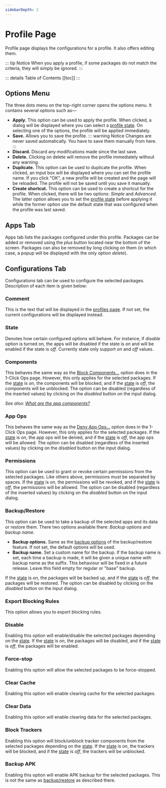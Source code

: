 ```yaml
---
sidebarDepth: 2
---
```


# Profile Page
Profile page displays the configurations for a profile. It also offers editing them.

::: tip Notice
When you apply a profile, if some packages do not match the criteria, they will simply be ignored.
:::

::: details Table of Contents
[[toc]]
:::

## Options Menu
The three dots menu on the top-right corner opens the options menu. It contains several options such as—
- **Apply.**  This option can be used to apply the profile. When clicked, a dialog will be displayed where you can select a [profile state](#state). On selecting one of the options, the profile will be applied immediately.
- **Save.** Allows you to save the profile. ::: warning Notice Changes are never saved automatically. You have to save them manually from here. :::
- **Discard.** Discard any modifications made since the last save.
- **Delete.** Clicking on delete will remove the profile immediately without any warning.
- **Duplicate.** This option can be used to duplicate the profile. When clicked, an input box will be displayed where you can set the profile name. If you click "OK", a new profile will be created and the page will be reloaded. The profile will not be saved until you save it manually.
- **Create shortcut.** This option can be used to create a shortcut for the profile. When clicked, there will be two options: _Simple_ and _Advanced_. The latter option allows you to set the [profile state](#state) before applying it while the former option use the default state that was configured when the profile was last saved.

## Apps Tab
Apps tab lists the packages configured under this profile. Packages can be added or removed using the _plus_ button located near the bottom of the screen. Packages can also be removed by long clicking on them (in which case, a popup will be displayed with the only option _delete_).

## Configurations Tab
Configurations tab can be used to configure the selected packages. Description of each item is given below:

### Comment
This is the text that will be displayed in the [profiles page][profiles]. If not set, the current configurations will be displayed instead.

### State
Denotes how certain configured options will behave. For instance, if _disable_ option is turned on, the apps will be disabled if the state is _on_ and will be enabled if the state is _off_. Currently state only support _on_ and _off_ values.

### Components
This behaves the same way as the [Block Components…][block_components] option does in the 1-Click Ops page. However, this only applies for the selected packages. If the [state](#state) is _on_, the components will be blocked, and if the [state](#state) is _off_, the components will be unblocked. The option can be disabled (regardless of the inserted values) by clicking on the _disabled_ button on the input dialog.

_See also: [What are the app components?][what_are_components]_

### App Ops
This behaves the same way as the [Deny App Ops…][deny_app_ops] option does in the 1-Click Ops page. However, this only applies for the selected packages. If the [state](#state) is _on_, the app ops will be denied, and if the [state](#state) is _off_, the app ops will be allowed. The option can be disabled (regardless of the inserted values) by clicking on the _disabled_ button on the input dialog.

### Permissions
This option can be used to grant or revoke certain permissions from the selected packages. Like others above, permissions must be separated by spaces. If the [state](#state) is _on_, the permissions will be revoked, and if the [state](#state) is _off_, the permissions will be allowed. The option can be disabled (regardless of the inserted values) by clicking on the _disabled_ button on the input dialog.

### Backup/Restore
This option can be used to take a backup of the selected apps and its data or restore them. There two options available there: _Backup options_ and _backup name_.
- **Backup options.** Same as the [backup options][backup_options] of the backup/restore feature. If not set, the default options will be used.
- **Backup name.** Set a custom name for the backup. If the backup name is set, each time a backup is made, it will be given a unique name with backup name as the suffix. This behaviour will be fixed in a future release. Leave this field empty for regular or "base" backup.

If the [state](#state) is _on_, the packages will be backed up, and if the [state](#state) is _off_, the packages will be restored. The option can be disabled by clicking on the _disabled_ button on the input dialog.

### Export Blocking Rules
This option allows you to export blocking rules.

### Disable
Enabling this option will enable/disable the selected packages depending on the [state](#state). If the [state](#state) is _on_, the packages will be disabled, and if the [state](#state) is _off_, the packages will be enabled.

### Force-stop
Enabling this option will allow the selected packages to be force-stopped.

### Clear Cache
Enabling this option will enable clearing cache for the selected packages.

### Clear Data
Enabling this option will enable clearing data for the selected packages.

### Block Trackers
Enabling this option will block/unblock tracker components from the selected packages depending on the [state](#state). If the [state](#state) is _on_, the trackers will be blocked, and if the [state](#state) is _off_, the trackers will be unblocked.

### Backup APK
Enabling this option will enable APK backup for the selected packages. This is not the same as [backup/restore][backup_restore] as described there.


[profiles]: ./profiles-page.md
[block_components]: ./one-click-ops-page.md#block-components
[what_are_components]: ../faq/app-components.md#o-que-sao-os-componentes-de-aplicativo
[deny_app_ops]: ./one-click-ops-page.md#set-mode-for-app-ops
[backup_options]: ./backup-restore.md#opcoes-de-backup
[backup_restore]: ./backup-restore.md

